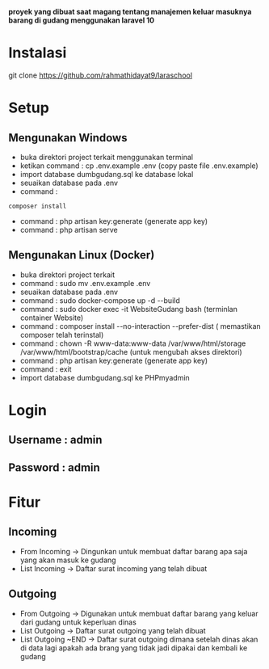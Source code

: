 
<p><b>
proyek yang dibuat saat magang tentang manajemen keluar masuknya barang di gudang menggunakan laravel 10
</b></p>

# Instalasi

git clone https://github.com/rahmathidayat9/laraschool

# Setup
## Mengunakan Windows
- buka direktori project terkait menggunakan terminal
- ketikan command : cp .env.example .env (copy paste file .env.example)
- import database dumbgudang.sql ke database lokal
- seuaikan database pada .env
- command :
```
composer install
```
- command : php artisan key:generate (generate app key)
- command : php artisan serve
 
## Mengunakan Linux (Docker)
- buka direktori project terkait
- command : sudo mv .env.example .env
- seuaikan database pada .env
- command : sudo docker-compose up -d --build 
- command : sudo docker exec -it WebsiteGudang bash (terminlan container Website)
- command : composer install --no-interaction --prefer-dist ( memastikan composer telah terinstal)
- command : chown -R www-data:www-data /var/www/html/storage /var/www/html/bootstrap/cache (untuk mengubah akses direktori)
- command : php artisan key:generate (generate app key)
- command : exit
- import database dumbgudang.sql ke PHPmyadmin
# Login

## Username : admin
## Password : admin

# Fitur

## Incoming
- From Incoming -> Dingunkan untuk membuat daftar barang apa saja yang akan masuk ke gudang
- List Incoming -> Daftar surat incoming yang telah dibuat

## Outgoing
- From Outgoing -> Digunakan untuk membuat daftar barang yang keluar dari gudang untuk keperluan dinas
- List Outgoing -> Daftar surat outgoing yang telah dibuat
- List Outgoing ~END -> Daftar surat outgoing dimana setelah dinas akan di data lagi apakah ada brang yang tidak jadi dipakai dan kembali ke gudang
